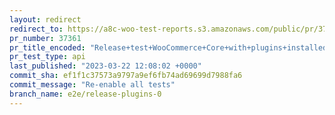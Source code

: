 ```yaml
---
layout: redirect
redirect_to: https://a8c-woo-test-reports.s3.amazonaws.com/public/pr/37361/api/index.html
pr_number: 37361
pr_title_encoded: "Release+test+WooCommerce+Core+with+plugins+installed"
pr_test_type: api
last_published: "2023-03-22 12:08:02 +0000"
commit_sha: ef1f1c37573a9797a9ef6fb74ad69699d7988fa6
commit_message: "Re-enable all tests"
branch_name: e2e/release-plugins-0
---
```

